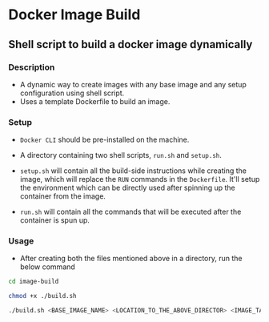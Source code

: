 # Docker Image Build

## Shell script to build a docker image dynamically

### Description

- A dynamic way to create images with any base image and any setup configuration using shell script.
- Uses a template Dockerfile to build an image.

### Setup

- `Docker CLI` should be pre-installed on the machine.
- A directory containing two shell scripts, `run.sh` and `setup.sh`.
- `setup.sh` will contain all the build-side instructions while creating the image, which will replace the `RUN` commands in the `Dockerfile`. It'll setup the environment which can be directly used after spinning up the container from the image.

- `run.sh` will contain all the commands that will be executed after the container is spun up.

### Usage

- After creating both the files mentioned above in a directory, run the below command

```bash
cd image-build
```

```bash
chmod +x ./build.sh
```

```bash
./build.sh <BASE_IMAGE_NAME> <LOCATION_TO_THE_ABOVE_DIRECTOR> <IMAGE_TAG>
```

